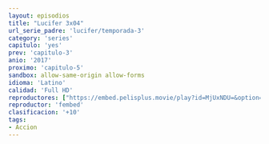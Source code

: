 ```yaml
---
layout: episodios
title: "Lucifer 3x04"
url_serie_padre: 'lucifer/temporada-3'
category: 'series'
capitulo: 'yes'
prev: 'capitulo-3'
anio: '2017'
proximo: 'capitulo-5'
sandbox: allow-same-origin allow-forms
idioma: 'Latino'
calidad: 'Full HD'
reproductores: ["https://embed.pelisplus.movie/play?id=MjUxNDU=&option=latin"]
reproductor: 'fembed'
clasificacion: '+10'
tags:
- Accion
---
```












